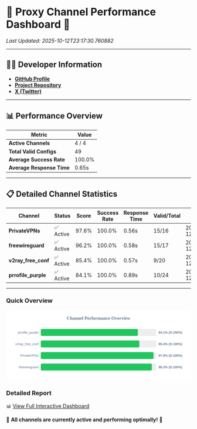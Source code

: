 # 🌟 Proxy Channel Performance Dashboard 🌟

_Last Updated: 2025-10-12T23:17:30.760882_

---

## 👩‍💻 Developer Information

- **[GitHub Profile](https://github.com/4n0nymou3)**  
- **[Project Repository](https://github.com/4n0nymou3/multi-proxy-config-fetcher)**  
- **[X (Twitter)](https://x.com/4n0nymou3)**  

---

## 📊 Performance Overview

| Metric                | Value       |
|-----------------------|-------------|
| **Active Channels**   | 4 / 4       |
| **Total Valid Configs** | 49          |
| **Average Success Rate** | 100.0%      |
| **Average Response Time** | 0.65s       |

---

## 📋 Detailed Channel Statistics

| Channel          | Status     | Score  | Success Rate | Response Time | Valid/Total | Last Success               |
|------------------|------------|--------|--------------|---------------|-------------|----------------------------|
| **PrivateVPNs**  | ✅ Active  | 97.6%  | 100.0% | 0.56s         | 15/16       | 2025-10-12T23:17:30.148247 |
| **freewireguard**  | ✅ Active  | 96.2%  | 100.0% | 0.58s         | 15/17       | 2025-10-12T23:17:30.759121 |
| **v2ray_free_conf**  | ✅ Active  | 85.4%  | 100.0% | 0.57s         | 9/20       | 2025-10-12T23:17:29.543400 |
| **prrofile_purple**  | ✅ Active  | 84.1%  | 100.0% | 0.89s         | 10/24       | 2025-10-12T23:17:28.900559 |

---

### Quick Overview
<div align="center">
  <a href="https://raw.githubusercontent.com/nullluser/NullRepo/refs/heads/main/assets/channel_stats_chart.svg">
    <img src="https://raw.githubusercontent.com/nullluser/NullRepo/refs/heads/main/assets/channel_stats_chart.svg" alt="Source Performance Statistics" width="800">
  </a>
</div>

### Detailed Report
📊 [View Full Interactive Dashboard](https://htmlpreview.github.io/?https://github.com/nullluser/NullRepo/blob/main/assets/performance_report.html)

🎉 **All channels are currently active and performing optimally!** 🎉
